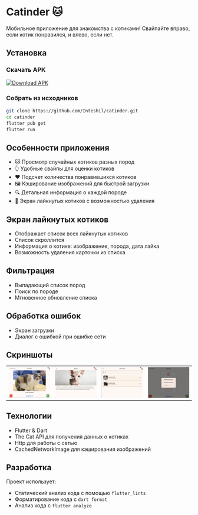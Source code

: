 # Catinder 🐱

Мобильное приложение для знакомства с котиками! Свайпайте вправо, если котик понравился, и влево, если нет.

## Установка

### Скачать APK

<a href="releases/latest/catinder.apk?raw=true" download>
  <img src="https://img.shields.io/badge/Download-APK-green.svg" alt="Download APK">
</a>

### Собрать из исходников

```bash
git clone https://github.com/Inteshil/catinder.git
cd catinder
flutter pub get
flutter run
```

## Особенности приложения

- 🐱 Просмотр случайных котиков разных пород
- 👆 Удобные свайпы для оценки котиков
- ❤️ Подсчет количества понравившихся котиков
- 🖼️ Кэширование изображений для быстрой загрузки
- 🔍 Детальная информация о каждой породе
- 📝 Экран лайкнутых котиков с возможностью удаления

## Экран лайкнутых котиков

- Отображает список всех лайкнутых котиков
- Список скроллится
- Информация о котике: изображение, порода, дата лайка
- Возможность удаления карточки из списка

## Фильтрация

- Выпадающий список пород
- Поиск по породе
- Мгновенное обновление списка

## Обработка ошибок

- Экран загрузки
- Диалог с ошибкой при ошибке сети

## Скриншоты

<table>
  <tr>
    <td><img src="screenshots/home2.png" width="200"/></td>
    <td><img src="screenshots/details2.png" width="200"/></td>
    <td><img src="screenshots/search.png" width="200"/></td>
    <td><img src="screenshots/network_error.png" width="200"/></td>
  </tr>
</table>

## Технологии

- Flutter & Dart
- The Cat API для получения данных о котиках
- Http для работы с сетью
- CachedNetworkImage для кэширования изображений

## Разработка

Проект использует:
- Статический анализ кода с помощью `flutter_lints`
- Форматирование кода с `dart format`
- Анализ кода с `flutter analyze`
